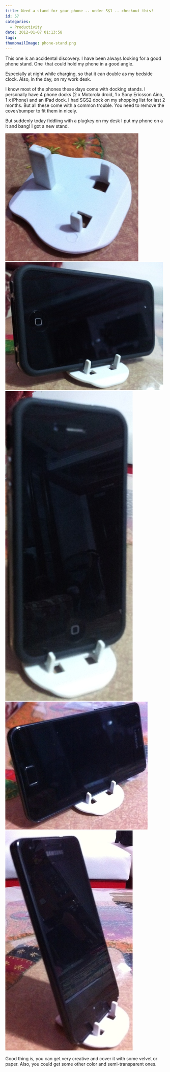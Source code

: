 ```yaml
---
title: Need a stand for your phone .. under S$1 .. checkout this!
id: 57
categories:
  - Productivity
date: 2012-01-07 01:13:58
tags:
thumbnailImage: phone-stand.png
---
```


This one is an accidental discovery. I have been always looking for a good phone stand. One  that could hold my phone in a good angle.

<!--more-->

Especially at night while charging, so that it can double as my bedside clock. Also, in the day, on my work desk.

I know most of the phones these days come with docking stands. I personally have 4 phone docks (2 x Motorola droid, 1 x Sony Ericsson Aino, 1 x iPhone) and an iPad dock. I had SGS2 dock on my shopping list for last 2 months. But all these come with a common trouble. You need to remove the cover/bumper to fit them in nicely.

But suddenly today fiddling with a plugkey on my desk I put my phone on a it and bang! I got a new stand.

![type-banner](plugkey-stand-plugkey1.jpg "Plugkey Stand: Plug key")
![type-banner](plugkey-stand-iphone-horizontal1.jpg "Plugkey Stand: iPhone Horizontal")
![type-banner](plugkey-stand-iphone-vertical1.jpg "Plugkey Stand: iPhone Vertical")
![type-banner](plugkey-stand-sgs2-horizontal1.jpg "Plugkey Stand: GSII Horizontal")
![type-banner](plugkey-stand-sgs2-vertical1.jpg "Plugkey Stand: GSII Vertical")

Good thing is, you can get very creative and cover it with some velvet or paper. Also, you could get some other color and semi-transparent ones.
